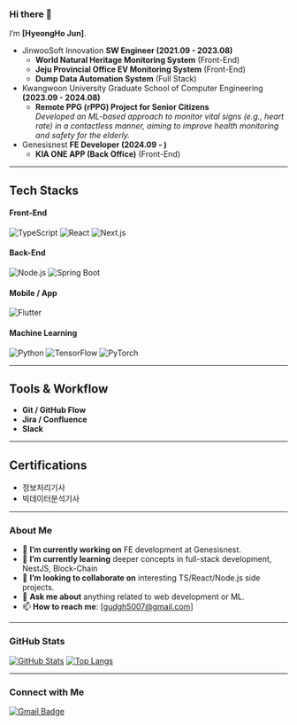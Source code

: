 ### Hi there 👋  
I’m **[HyeongHo Jun]**.

- JinwooSoft Innovation **SW Engineer (2021.09 - 2023.08)**
  - **World Natural Heritage Monitoring System** (Front-End)
  - **Jeju Provincial Office EV Monitoring System** (Front-End)
  - **Dump Data Automation System** (Full Stack)
- Kwangwoon University Graduate School of Computer Engineering **(2023.09 - 2024.08)**
  - **Remote PPG (rPPG) Project for Senior Citizens**  
    *Developed an ML-based approach to monitor vital signs (e.g., heart rate) in a contactless manner, aiming to improve health monitoring and safety for the elderly.*
- Genesisnest **FE Developer (2024.09 - )**
  - **KIA ONE APP (Back Office)** (Front-End)

---

## Tech Stacks
#### Front-End
![TypeScript](https://img.shields.io/badge/-TypeScript-3178C6?logo=typescript&logoColor=white)
![React](https://img.shields.io/badge/-React-61DAFB?logo=react&logoColor=black)
![Next.js](https://img.shields.io/badge/-Next.js-000000?logo=next.js&logoColor=white)

#### Back-End
![Node.js](https://img.shields.io/badge/-Node.js-339933?logo=node.js&logoColor=white)
![Spring Boot](https://img.shields.io/badge/-Spring%20Boot-6DB33F?logo=spring-boot&logoColor=white)

#### Mobile / App
![Flutter](https://img.shields.io/badge/-Flutter-02569B?logo=flutter&logoColor=white)


#### Machine Learning
![Python](https://img.shields.io/badge/-Python-3776AB?logo=python&logoColor=white)
![TensorFlow](https://img.shields.io/badge/-TensorFlow-FF6F00?logo=tensorflow&logoColor=white)
![PyTorch](https://img.shields.io/badge/-PyTorch-EE4C2C?logo=pytorch&logoColor=white)

---

## Tools & Workflow
- **Git / GitHub Flow**
- **Jira / Confluence**
- **Slack**

---

## Certifications
- 정보처리기사
- 빅데이터분석기사

---

### About Me
- 🔭 **I’m currently working on** FE development at Genesisnest.
- 🌱 **I’m currently learning** deeper concepts in full-stack development, NestJS, Block-Chain
- 👯 **I’m looking to collaborate on** interesting TS/React/Node.js side projects.
- 💬 **Ask me about** anything related to web development or ML.
- 📫 **How to reach me**: [gudgh5007@gmail.com]

---

### GitHub Stats
[![GitHub Stats](https://github-readme-stats.vercel.app/api?username=kamja44&show_icons=true&theme=tokyonight)](https://github.com/kamja44)
[![Top Langs](https://github-readme-stats.vercel.app/api/top-langs/?username=kamja44&layout=compact)](https://github.com/kamja44)

---

### Connect with Me
[![Gmail Badge](https://img.shields.io/badge/-Gmail-red?logo=Gmail&logoColor=white)](mailto:gudgh5007@gmail.com)
